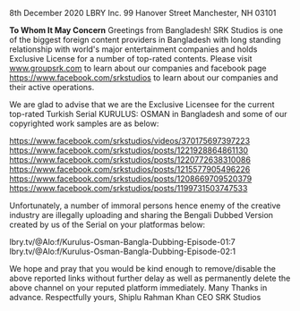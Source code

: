 8th December 2020
LBRY Inc.
99 Hanover Street
Manchester, NH 03101

**To Whom It May Concern**
Greetings from Bangladesh! SRK Studios is one of the biggest foreign content providers in Bangladesh with long standing relationship with world's major entertainment companies and holds Exclusive License for a number of top-rated contents. Please visit www.groupsrk.com to learn about our companies and facebook page https://www.facebook.com/srkstudios to learn about our companies and their active operations.

We are glad to advise that we are the Exclusive Licensee for the current top-rated Turkish Serial KURULUS: OSMAN in Bangladesh and some of our copyrighted work samples are as below:

https://www.facebook.com/srkstudios/videos/370175697397223
https://www.facebook.com/srkstudios/posts/1221928864861130
https://www.facebook.com/srkstudios/posts/1220772638310086
https://www.facebook.com/srkstudios/posts/1215577905496226
https://www.facebook.com/srkstudios/posts/1208669709520379
https://www.facebook.com/srkstudios/posts/1199731503747533

Unfortunately, a number of immoral persons hence enemy of the creative industry are illegally uploading and sharing the Bengali Dubbed Version created by us of the Serial on your platformas below:

lbry.tv/@Alo:f/Kurulus-Osman-Bangla-Dubbing-Episode-01:7
lbry.tv/@Alo:f/Kurulus-Osman-Bangla-Dubbing-Episode-02:1

We hope and pray that you would be kind enough to remove/disable the above reported links without further delay as well as permanently delete the above channel on your reputed platform immediately.
Many Thanks in advance.
Respectfully yours,
Shiplu Rahman Khan
CEO
SRK Studios
